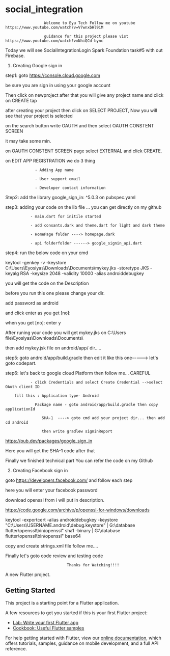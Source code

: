 # social_integration

           
                     Welcome to Eyu Tech Follow me on youtube https://www.youtube.com/watch?v=V7wnxbHl9iM
                     
                     guidance for this project please vist https://www.youtube.com/watch?v=NhiQCd-bync

Today we will see SocialIntegrationLogin Spark Foundation task#5 with out Firebase.

1) Creating Google sign in 

step1: goto https://console.cloud.google.com

be sure you are sign in using your google account

Then click on newproject after that you will give any project name and click on CREATE tap

after creating your project then click on SELECT PROJECT, Now you will see that your project is selected  

on the search button write OAUTH and then select OAUTH CONSTENT SCREEN

it may take some min.

on OAUTH CONSTENT SCREEN page select EXTERNAL and click CREATE.

on EDIT APP REGISTRATION we do 3 thing 
                 
                 - Adding App name
                 
                 - User support email
                 
                 - Developer contact information 

Step2: add the library google_sign_in: ^5.0.3 on pubspec.yaml

step3: adding your code on the lib file ... you can get directly on my github
               
               - main.dart for initile started 
               
               - add consants.dark and theme.dart for light and dark theme 
               
               - HomePage folder ----> homepage.dark
               
               - api folderfolder ------> google_signin_api.dart 

step4: run the below code on your cmd

keytool -genkey -v -keystore C:\Users\Eyosiyas\Downloads\Documents\mykey.jks -storetype JKS -keyalg RSA -keysize 2048 -validity 10000 -alias androiddebugkey 

you will get the code on the Description

before you run this one please change your dir.
 
 add password as android
 
 and click enter as you get [no]: 
 
 when you get [no]: enter y

After runing your code you will get mykey.jks on C:\Users file\Eyosiyas\Downloads\Documents\

then add mykey.jsk file on android/app/ dir.....

step5: goto android/app/build.gradle then edit it like this one-----> let's goto codepart.

step6: let's back to google cloud Platform then follow me... CAREFUL
 
               - click Credentials and select Create Credential -->select OAuth client ID
               
        fill this : Application type- Android
                 
                 Package name - goto android/app/build.gradle then copy applicationId
                    
                    SHA-1  ----> goto cmd add your project dir... then add cd android
                    
                    then write gradlew signinReport 

https://pub.dev/packages/google_sign_in

Here you will get the SHA-1 code after that 


Finally we finished technical part You can refer the code on my Github


2) Creating Facebook sign in 
 
goto https://developers.facebook.com/ and follow each step

here you will enter your facebook password

download openssl from i will put in description. 

https://code.google.com/archive/p/openssl-for-windows/downloads


      
keytool -exportcert -alias androiddebugkey -keystore "C:\Users\USERNAME\.android\debug.keystore" | G:\database flutter\openssl\bin\openssl" sha1 -binary | G:\database flutter\openssl\bin\openssl" base64


copy and create strings.xml file follow me....


Finally let's goto code review and testing code







                               Thanks for Watching!!!!      


A new Flutter project.

## Getting Started

This project is a starting point for a Flutter application.

A few resources to get you started if this is your first Flutter project:

- [Lab: Write your first Flutter app](https://flutter.dev/docs/get-started/codelab)
- [Cookbook: Useful Flutter samples](https://flutter.dev/docs/cookbook)

For help getting started with Flutter, view our
[online documentation](https://flutter.dev/docs), which offers tutorials,
samples, guidance on mobile development, and a full API reference.
